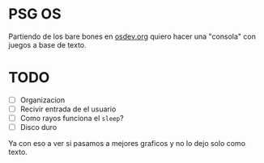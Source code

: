PSG OS
======

Partiendo de los bare bones en [osdev.org](https://wiki.osdev.org/Bare_Bones)
quiero hacer una "consola" con juegos a base de texto.

TODO
====

* [ ] Organizacion
* [ ] Recivir entrada de el usuario
* [ ] Como rayos funciona el `sleep`?
* [ ] Disco duro
 
 Ya con eso a ver si pasamos a mejores graficos y no lo dejo solo como texto.
